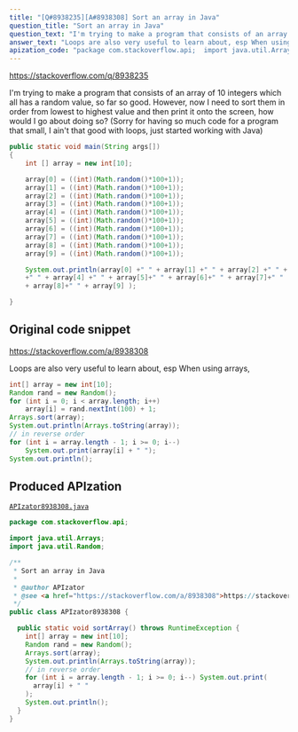 ```yaml
---
title: "[Q#8938235][A#8938308] Sort an array in Java"
question_title: "Sort an array in Java"
question_text: "I'm trying to make a program that consists of an array of 10 integers which all has a random value, so far so good. However, now I need to sort them in order from lowest to highest value and then print it onto the screen, how would I go about doing so? (Sorry for having so much code for a program that small, I ain't that good with loops, just started working with Java)"
answer_text: "Loops are also very useful to learn about, esp When using arrays,"
apization_code: "package com.stackoverflow.api;  import java.util.Arrays; import java.util.Random;  /**  * Sort an array in Java  *  * @author APIzator  * @see <a href=\"https://stackoverflow.com/a/8938308\">https://stackoverflow.com/a/8938308</a>  */ public class APIzator8938308 {    public static void sortArray() throws RuntimeException {     int[] array = new int[10];     Random rand = new Random();     Arrays.sort(array);     System.out.println(Arrays.toString(array));     // in reverse order     for (int i = array.length - 1; i >= 0; i--) System.out.print(       array[i] + \" \"     );     System.out.println();   } }"
---
```


https://stackoverflow.com/q/8938235

I&#x27;m trying to make a program that consists of an array of 10 integers which all has a random value, so far so good.
However, now I need to sort them in order from lowest to highest value and then print it onto the screen, how would I go about doing so?
(Sorry for having so much code for a program that small, I ain&#x27;t that good with loops, just started working with Java)


```java
public static void main(String args[])
{
    int [] array = new int[10];

    array[0] = ((int)(Math.random()*100+1));
    array[1] = ((int)(Math.random()*100+1));
    array[2] = ((int)(Math.random()*100+1));
    array[3] = ((int)(Math.random()*100+1));
    array[4] = ((int)(Math.random()*100+1));
    array[5] = ((int)(Math.random()*100+1));
    array[6] = ((int)(Math.random()*100+1));
    array[7] = ((int)(Math.random()*100+1));
    array[8] = ((int)(Math.random()*100+1));
    array[9] = ((int)(Math.random()*100+1));

    System.out.println(array[0] +" " + array[1] +" " + array[2] +" " + array[3]
    +" " + array[4] +" " + array[5]+" " + array[6]+" " + array[7]+" " 
    + array[8]+" " + array[9] );        

}
```


## Original code snippet

https://stackoverflow.com/a/8938308

Loops are also very useful to learn about, esp When using arrays,

```java
int[] array = new int[10];
Random rand = new Random();
for (int i = 0; i < array.length; i++)
    array[i] = rand.nextInt(100) + 1;
Arrays.sort(array);
System.out.println(Arrays.toString(array));
// in reverse order
for (int i = array.length - 1; i >= 0; i--)
    System.out.print(array[i] + " ");
System.out.println();
```

## Produced APIzation

[`APIzator8938308.java`](https://github.com/pasqualesalza/apization-temp-data/raw/master/apizations/java/APIzator8938308.java)

```java
package com.stackoverflow.api;

import java.util.Arrays;
import java.util.Random;

/**
 * Sort an array in Java
 *
 * @author APIzator
 * @see <a href="https://stackoverflow.com/a/8938308">https://stackoverflow.com/a/8938308</a>
 */
public class APIzator8938308 {

  public static void sortArray() throws RuntimeException {
    int[] array = new int[10];
    Random rand = new Random();
    Arrays.sort(array);
    System.out.println(Arrays.toString(array));
    // in reverse order
    for (int i = array.length - 1; i >= 0; i--) System.out.print(
      array[i] + " "
    );
    System.out.println();
  }
}

```